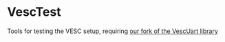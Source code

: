 # VescTest
Tools for testing the VESC setup, requiring [our fork of the VescUart library](https://github.com/teamspatzenhirn/VescUart)
